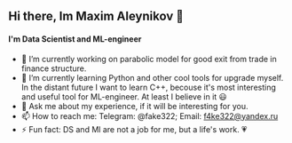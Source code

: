 ## Hi there, Im Maxim Aleynikov 👋

#### I'm Data Scientist and ML-engineer

- 🔭 I’m currently working on parabolic model for good exit from trade in finance structure.
- 🌱 I’m currently learning Python and other cool tools for upgrade myself. In the distant future I want to learn C++, becouse it's most interesting and useful tool for ML-engineer. At least I believe in it 😃
- 💬 Ask me about my experience, if it will be interesting for you.
- 📫 How to reach me: Telegram: @fake322; Email: f4ke322@yandex.ru
- ⚡ Fun fact: DS and Ml are not a job for me, but a life's work. :heartpulse:
